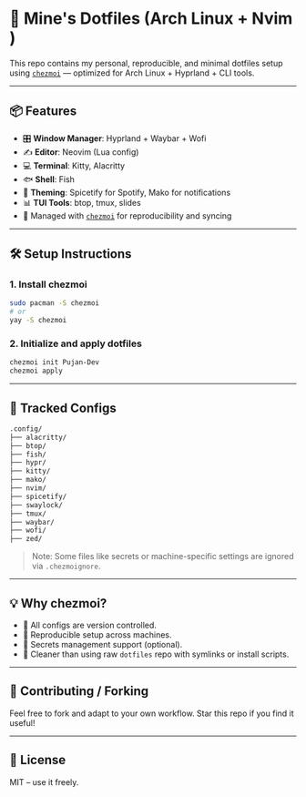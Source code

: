 
# 🧠 Mine's Dotfiles (Arch Linux + Nvim )

This repo contains my personal, reproducible, and minimal dotfiles setup using [`chezmoi`](https://www.chezmoi.io/) — optimized for Arch Linux + Hyprland + CLI tools.

---

## 📦 Features

- 🎛️ **Window Manager**: Hyprland + Waybar + Wofi
- ✍️ **Editor**: Neovim (Lua config)
- 💻 **Terminal**: Kitty, Alacritty
- 🐟 **Shell**: Fish
- 🎵 **Theming**: Spicetify for Spotify, Mako for notifications
- 📊 **TUI Tools**: btop, tmux, slides
- 🚀 Managed with [`chezmoi`](https://www.chezmoi.io/) for reproducibility and syncing

---

## 🛠️ Setup Instructions

### 1. Install chezmoi
```bash
sudo pacman -S chezmoi
# or
yay -S chezmoi
````

### 2. Initialize and apply dotfiles

```bash
chezmoi init Pujan-Dev
chezmoi apply
```

---

## 📁 Tracked Configs

```txt
.config/
├── alacritty/
├── btop/
├── fish/
├── hypr/
├── kitty/
├── mako/
├── nvim/
├── spicetify/
├── swaylock/
├── tmux/
├── waybar/
├── wofi/
├── zed/
```

> Note: Some files like secrets or machine-specific settings are ignored via `.chezmoignore`.

---

## 💡 Why chezmoi?

* 💾 All configs are version controlled.
* 🔁 Reproducible setup across machines.
* 🔐 Secrets management support (optional).
* 🧼 Cleaner than using raw `dotfiles` repo with symlinks or install scripts.

---

## 🤝 Contributing / Forking

Feel free to fork and adapt to your own workflow. Star this repo if you find it useful!

---

## 📜 License

MIT – use it freely.
